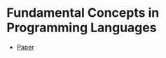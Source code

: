 # Fundamental Concepts in Programming Languages

- [Paper](./fundamental-concepts-in-programming-languages.pdf)
